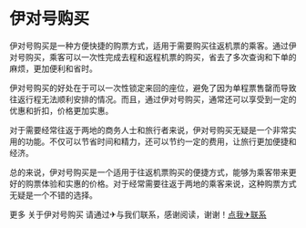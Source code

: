 # 伊对号购买

伊对号购买是一种方便快捷的购票方式，适用于需要购买往返机票的乘客。通过伊对号购买，乘客可以一次性完成去程和返程机票的购买，省去了多次查询和下单的麻烦，更加便利和省时。

伊对号购买的好处在于可以一次性锁定来回的座位，避免了因为单程票售罄而导致往返行程无法顺利安排的情况。而且，通过伊对号购买，通常还可以享受到一定的优惠和折扣，价格更加实惠。

对于需要经常往返于两地的商务人士和旅行者来说，伊对号购买无疑是一个非常实用的功能。不仅可以节省时间和精力，还可以节约一定的费用，让旅行更加便捷和经济。

总的来说，伊对号购买是一个适用于往返机票购买的便捷方式，能够为乘客带来更好的购票体验和实惠的价格。对于经常需要往返于两地的乘客来说，这种购票方式无疑是一个不错的选择。

更多 关于伊对号购买 请通过✈与我们联系，感谢阅读，谢谢！[点我✈联系](https://sms.k02.cc)